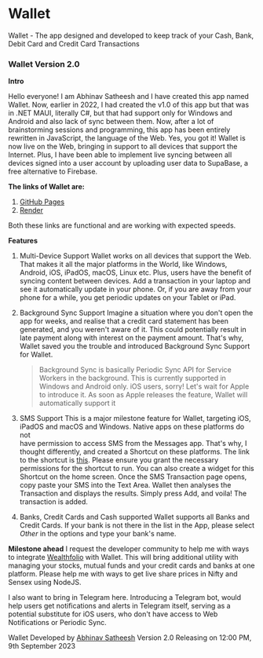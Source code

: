 # Wallet
Wallet - The app designed and developed to keep track of your Cash, Bank, Debit Card and Credit Card Transactions

### **Wallet Version 2.0**

**Intro**

Hello everyone! I am Abhinav Satheesh and I have created this app named Wallet. Now, earlier in 2022, I had created the v1.0 of this app but that was in .NET MAUI, literally C#, but that had support only for Windows and Android and also lack of sync between them. Now, after a lot of brainstorming sessions and programming, this app has been entirely rewritten in JavaScript, the language of the Web. Yes, you got it! Wallet is now live on the Web, bringing in support to all devices that support the Internet. Plus, I have been able to implement live syncing between all devices signed into a user account by uploading user data to SupaBase, a free alternative to Firebase.

**The links of Wallet are:**
1) [GitHub Pages](https://thefinancials.github.io/Wallet/)
2) [Render](https://wallet-aluf.onrender.com/)

Both these links are functional and are working with expected speeds. 

**Features**
1. Multi-Device Support
    Wallet works on all devices that support the Web. That makes it all the major platforms in the World, like Windows, Android, iOS, 
    iPadOS, macOS, Linux etc. Plus, users have the benefit of syncing content between devices. Add a transaction in your laptop and see
    it automatically update in your phone. Or, if you are away from your phone for a while, you get periodic updates on your Tablet or 
    iPad.

2. Background Sync Support
    Imagine a situation where you don't open the app for weeks, and realise that a credit card statement has been generated, and you 
    weren't aware of it. This could potentially result in late payment along with interest on the payment amount. That's why, Wallet
    saved you the trouble and introduced Background Sync Support for Wallet. 

    > Background Sync is basically Periodic Sync API for Service Workers in the background. This is currently supported in Windows and
        Android only. iOS users, sorry! Let's wait for Apple to introduce it. As soon as Apple releases the feature, Wallet will automatically 
        support it
3. SMS Support
    This is a major milestone feature for Wallet, targeting iOS, iPadOS and macOS and Windows. Native apps on these platforms do not  
    have permission to access SMS from the Messages app. That's why, I thought differently, and created a Shortcut on these platforms. 
    The link to the shortcut is [this](https://www.icloud.com/shortcuts/2be95ab755314f02939c22ac10308918). Please ensure you grant 
    the necessary permissions for the shortcut to run. You can also create a widget for this Shortcut on the home screen.
    Once the SMS Transaction page opens, copy paste your SMS into the Text Area. Wallet then analyses the Transaction and displays 
    the results. Simply press Add, and voila! The transaction is added.

4. Banks, Credit Cards and Cash supported
    Wallet supports all Banks and Credit Cards. If your bank is not there in the list in the App, please select _Other_ in the options and 
     type your bank's name. 

**Milestone ahead**
I request the developer community to help me with ways to integrate [Wealthfolio](https://wealthfolio.onrender.com) with Wallet. This will bring additional utility with managing your stocks, mutual funds and your credit cards and banks at one platform. Please help me with ways to get live share prices in Nifty and Sensex using NodeJS.

I also want to bring in Telegram here. Introducing a Telegram bot, would help users get notifications and alerts in Telegram itself, serving as a potential substitute for iOS users, who don't have access to Web Notifications or Periodic Sync. 

Wallet
Developed by [Abhinav Satheesh](https://github.com/abhinavsatheesh)
Version 2.0
Releasing on 12:00 PM, 9th September 2023